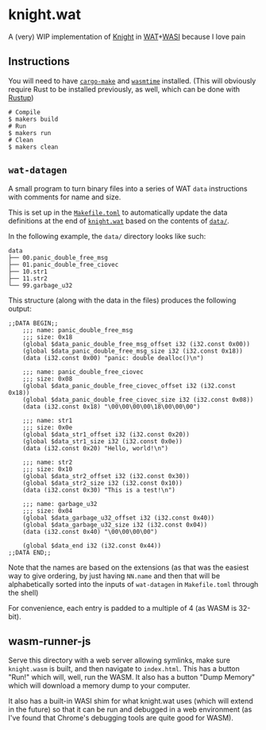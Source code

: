 # knight.wat

A (very) WIP implementation of [Knight][kn] in [WAT][wat]+[WASI][wasi] because I love pain

[kn]: https://github.com/knight-lang/knight
[wat]: https://webassembly.github.io/spec/core/text/index.html
[wasi]: https://github.com/WebAssembly/WASI

## Instructions

You will need to have [`cargo-make`][cargo-make] and [`wasmtime`][wasmtime] installed.
(This will obviously require Rust to be installed previously, as well, which can be done with [Rustup][rustup])

```shell
# Compile
$ makers build
# Run
$ makers run
# Clean
$ makers clean
```

## `wat-datagen`

A small program to turn binary files into a series of WAT `data` instructions with comments for name and size.

This is set up in the [`Makefile.toml`](Makefile.toml) to automatically update the data definitions at the end of [`knight.wat`](knight.wat) based on the contents of [`data/`](data/).

In the following example, the `data/` directory looks like such:
```
data
├── 00.panic_double_free_msg
├── 01.panic_double_free_ciovec
├── 10.str1
├── 11.str2
└── 99.garbage_u32
```

This structure (along with the data in the files) produces the following output:
```wasm
;;DATA BEGIN;;
    ;;; name: panic_double_free_msg
    ;;; size: 0x18
    (global $data_panic_double_free_msg_offset i32 (i32.const 0x00))
    (global $data_panic_double_free_msg_size i32 (i32.const 0x18))
    (data (i32.const 0x00) "panic: double dealloc()\n")

    ;;; name: panic_double_free_ciovec
    ;;; size: 0x08
    (global $data_panic_double_free_ciovec_offset i32 (i32.const 0x18))
    (global $data_panic_double_free_ciovec_size i32 (i32.const 0x08))
    (data (i32.const 0x18) "\00\00\00\00\18\00\00\00")

    ;;; name: str1
    ;;; size: 0x0e
    (global $data_str1_offset i32 (i32.const 0x20))
    (global $data_str1_size i32 (i32.const 0x0e))
    (data (i32.const 0x20) "Hello, world!\n")

    ;;; name: str2
    ;;; size: 0x10
    (global $data_str2_offset i32 (i32.const 0x30))
    (global $data_str2_size i32 (i32.const 0x10))
    (data (i32.const 0x30) "This is a test!\n")

    ;;; name: garbage_u32
    ;;; size: 0x04
    (global $data_garbage_u32_offset i32 (i32.const 0x40))
    (global $data_garbage_u32_size i32 (i32.const 0x04))
    (data (i32.const 0x40) "\00\00\00\00")

    (global $data_end i32 (i32.const 0x44))
;;DATA END;;
```

Note that the names are based on the extensions (as that was the easiest way to give ordering, by just having `NN.name` and then that will be alphabetically sorted into the inputs of `wat-datagen` in `Makefile.toml` through the shell)

For convenience, each entry is padded to a multiple of 4 (as WASM is 32-bit).

## wasm-runner-js

Serve this directory with a web server allowing symlinks, make sure `knight.wasm` is built, and then navigate to `index.html`. This has a button "Run!" which will, well, run the WASM. It also has a button "Dump Memory" which will download a memory dump to your computer.

It also has a built-in WASI shim for what knight.wat uses (which will extend in the future) so that it can be run and debugged in a web environment (as I've found that Chrome's debugging tools are quite good for WASM).

[cargo-make]: https://github.com/sagiegurari/cargo-make
[wasmtime]: https://github.com/bytecodealliance/wasmtime
[rustup]: https://rustup.rs